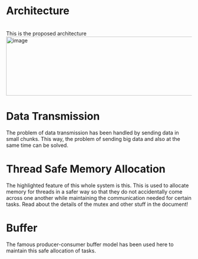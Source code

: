 # Architecture
<br>
This is the proposed architecture
<img width="729" height="160" alt="image" src="https://github.com/user-attachments/assets/a9bfef26-8015-428a-82d5-cfa60afd9ba9" />

# Data Transmission
The problem of data transmission has been handled by sending data in small chunks. This way, the problem of sending big data and also at the same time can be solved.

# Thread Safe Memory Allocation
The highlighted feature of this whole system is this. This is used to allocate memory for threads in a safer way so that they do not accidentally come across one another while maintaining the communication needed for certain tasks. Read about the details of the mutex and other stuff in the document!

# Buffer
The famous producer-consumer buffer model has been used here to maintain this safe allocation of tasks. 

